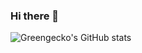 ### Hi there 👋
![Greengecko's GitHub stats](https://github-readme-stats.vercel.app/api?username=greengeckowizard&show_icons=true&theme=dark)
<!--
**greengeckowizard/greengeckowizard** is a ✨ _special_ ✨ repository because its `README.md` (this file) appears on your GitHub profile.

Here are some ideas to get you started:

- 🔭 I’m currently working on ...
- 🌱 I’m currently learning ...
- 👯 I’m looking to collaborate on ...
- 🤔 I’m looking for help with ...
- 💬 Ask me about ...
- 📫 How to reach me: ...
- 😄 Pronouns: ...
- ⚡ Fun fact: ...
-->


